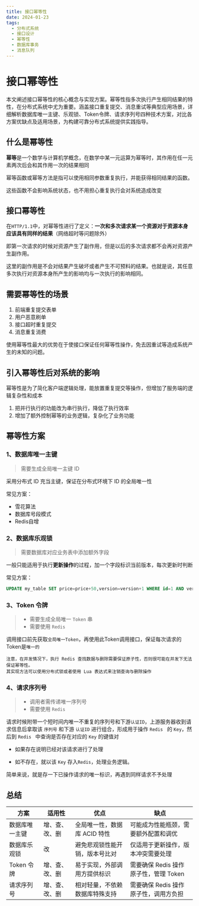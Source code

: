 ```yaml
---
title: 接口幂等性
date: 2024-01-23
tags:
  - 分布式系统
  - 接口设计
  - 幂等性
  - 数据库事务
  - 消息队列
---
```


# 接口幂等性

<!-- DESC SEP -->

本文阐述接口幂等性的核心概念与实现方案。幂等性指多次执行产生相同结果的特性，在分布式系统中尤为重要。涵盖接口重复提交、消息重试等典型应用场景，详细解析数据库唯一主键、乐观锁、Token令牌、请求序列号四种技术方案，对比各方案优缺点及适用场景，为构建可靠分布式系统提供实践指导。

<!-- DESC SEP -->

## 什么是幂等性

**幂等**是一个数学与计算机学概念，在数学中某一元运算为幂等时，其作用在任一元素两次后会和其作用一次的结果相同

幂等函数或幂等方法是指可以使用相同参数重复执行，并能获得相同结果的函数。

这些函数不会影响系统状态，也不用担心重复执行会对系统造成改变

## 接口幂等性

在`HTTP/1.1`中，对幂等性进行了定义：**一次和多次请求某一个资源对于资源本身应该具有同样的结果**（网络超时等问题除外）

即第一次请求的时候对资源产生了副作用，但是以后的多次请求都不会再对资源产生副作用。

这里的副作用是不会对结果产生破坏或者产生不可预料的结果。也就是说，其任意多次执行对资源本身所产生的影响均与一次执行的影响相同。

## 需要幂等性的场景

1. 前端重复提交表单
2. 用户恶意刷单
3. 接口超时重复提交
4. 消息重复消费

使用幂等性最大的优势在于使接口保证任何幂等性操作，免去因重试等造成系统产生的未知的问题。

## 引入幂等性后对系统的影响

幂等性是为了简化客户端逻辑处理，能放置重复提交等操作，但增加了服务端的逻辑复杂性和成本

1. 把并行执行的功能改为串行执行，降低了执行效率
2. 增加了额外控制幂等的业务逻辑，复杂化了业务功能

## 幂等性方案

### 1、数据库唯一主键

> 需要生成全局唯一主键 ID

采用分布式 ID 充当主键，保证在分布式环境下 ID 的全局唯一性

常见方案：

- 雪花算法
- 数据库号段模式
- Redis自增

### 2、数据库乐观锁

> 需要数据库对应业务表中添加额外字段

一般只能适用于执行**更新操作**的过程，加一个字段标识当前版本，每次更新时判断

常见方案：

```sql
UPDATE my_table SET price=price+50,version=version+1 WHERE id=1 AND version=5
```

### 3、Token 令牌

> - 需要生成全局唯一 `Token` 串
> - 需要使用 `Redis` 

调用接口前先获取`全局唯一Token`，再使用此Token调用接口，保证每次请求的Token是`唯一的`

```wiki
注意，在并发情况下，执行 Redis 查找数据与删除需要保证原子性，否则很可能在并发下无法保证幂等性。
其实现方法可以使用分布式锁或者使用 Lua 表达式来注销查询与删除操作
```

### 4、请求序列号

> - 调用者需传递唯一序列号
> - 需要使用 `Redis` 

请求时候附带一个短时间内唯一不重复的序列号和下游`认证ID`，上游服务器收到请求信息后拿取该 `序列号` 和下游 `认证ID` 进行组合，形成用于操作  `Redis ` 的 `Key`，然后到 `Redis ` 中查询是否存在对应的 `Key` 的键值对

- 如果存在说明已经对该请求进行了处理

- 如不存在，就以该 `Key` 存入`Redis`，处理业务逻辑。

简单来说，就是存一下已操作请求的唯一标识，再遇到同样请求不予处理

## 总结

| 方案           | 适用性         | 优点                           | 缺点                                  |
| -------------- | -------------- | ------------------------------ | ------------------------------------- |
| 数据库唯一主键 | 增、查、改、删 | 全局唯一性，数据库 ACID 特性   | 可能成为性能瓶颈，需要额外配置和调优  |
| 数据库乐观锁   | 改             | 避免悲观锁性能开销，版本号比对 | 仅适用于更新操作，版本冲突需要处理    |
| Token 令牌     | 增、查、改、删 | 易于实现，外部调用方提供标识   | 需要确保 Redis 操作原子性，管理 Token |
| 请求序列号     | 增、查、改、删 | 相对轻量，不依赖数据库特殊支持 | 需要确保 Redis 操作原子性，调用方负担 |

